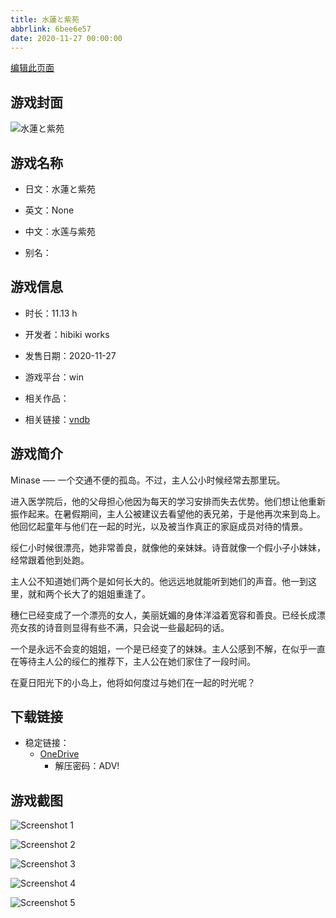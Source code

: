 ```yaml
---
title: 水蓮と紫苑
abbrlink: 6bee6e57
date: 2020-11-27 00:00:00
---
```

[编辑此页面](https://github.com/ACG-3/ADV3-source/blob/main/source/_posts/games/%E6%B0%B4%E8%93%AE%E3%81%A8%E7%B4%AB%E8%8B%91.md)

## 游戏封面

![水蓮と紫苑](https://pan.timero.xyz/onedrive/img_lib_001/%E6%B0%B4%E8%93%AE%E3%81%A8%E7%B4%AB%E8%8B%91_cover.avif)


## 游戏名称

- 日文：水蓮と紫苑
- 英文：None
- 中文：水莲与紫苑

- 别名：


## 游戏信息

- 时长：11.13 h
- 开发者：hibiki works
- 发售日期：2020-11-27
- 游戏平台：win
- 相关作品：

- 相关链接：[vndb](https://vndb.org/v28644)


## 游戏简介

Minase ── 一个交通不便的孤岛。不过，主人公小时候经常去那里玩。

进入医学院后，他的父母担心他因为每天的学习安排而失去优势。他们想让他重新振作起来。在暑假期间，主人公被建议去看望他的表兄弟，于是他再次来到岛上。他回忆起童年与他们在一起的时光，以及被当作真正的家庭成员对待的情景。

绥仁小时候很漂亮，她非常善良，就像他的亲妹妹。诗音就像一个假小子小妹妹，经常跟着他到处跑。

主人公不知道她们两个是如何长大的。他远远地就能听到她们的声音。他一到这里，就和两个长大了的姐姐重逢了。

穗仁已经变成了一个漂亮的女人，美丽妩媚的身体洋溢着宽容和善良。已经长成漂亮女孩的诗音则显得有些不满，只会说一些最起码的话。

一个是永远不会变的姐姐，一个是已经变了的妹妹。主人公感到不解，在似乎一直在等待主人公的绥仁的推荐下，主人公在她们家住了一段时间。

在夏日阳光下的小岛上，他将如何度过与她们在一起的时光呢？




## 下载链接

- 稳定链接：
    - [OneDrive](https://pan.timero.xyz/onedrive/adv_lib_001/%E6%B0%B4%E8%93%AE%E3%81%A8%E7%B4%AB%E8%8B%91)
        - 解压密码：ADV!



## 游戏截图


![Screenshot 1](https://pan.timero.xyz/onedrive/img_lib_001/%E6%B0%B4%E8%93%AE%E3%81%A8%E7%B4%AB%E8%8B%91_Screenshot_1.avif)

![Screenshot 2](https://pan.timero.xyz/onedrive/img_lib_001/%E6%B0%B4%E8%93%AE%E3%81%A8%E7%B4%AB%E8%8B%91_Screenshot_2.avif)

![Screenshot 3](https://pan.timero.xyz/onedrive/img_lib_001/%E6%B0%B4%E8%93%AE%E3%81%A8%E7%B4%AB%E8%8B%91_Screenshot_3.avif)

![Screenshot 4](https://pan.timero.xyz/onedrive/img_lib_001/%E6%B0%B4%E8%93%AE%E3%81%A8%E7%B4%AB%E8%8B%91_Screenshot_4.avif)

![Screenshot 5](https://pan.timero.xyz/onedrive/img_lib_001/%E6%B0%B4%E8%93%AE%E3%81%A8%E7%B4%AB%E8%8B%91_Screenshot_5.avif)

